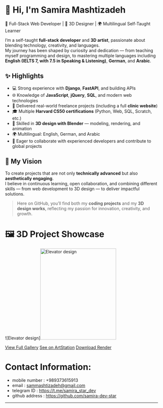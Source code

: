 # 👋 Hi, I'm Samira Mashtizadeh  

🎯 Full-Stack Web Developer | 🎨 3D Designer | 🌍 Multilingual Self-Taught Learner  

I’m a self-taught **full-stack developer** and **3D artist**, passionate about blending technology, creativity, and languages.  
My journey has been shaped by curiosity and dedication — from teaching myself programming and design, to mastering multiple languages including **English (IELTS 7, with 7.5 in Speaking & Listening)**, **German**, and **Arabic**.  

## ✨ Highlights
- 💻 Strong experience with **Django**, **FastAPI**, and building APIs  
- 🌐 Knowledge of **JavaScript**, **jQuery**, **SQL**, and modern web technologies  
- 🏥 Delivered real-world freelance projects (including a full **clinic website**)  
- 🎓 Multiple **Harvard CS50 certifications** (Python, Web, SQL, Scratch, etc.)  
- 🎨 Skilled in **3D design with Blender** — modeling, rendering, and animation  
- 🌍 Multilingual: English, German, and Arabic  
- 🤝 Eager to collaborate with experienced developers and contribute to global projects  

## 🚀 My Vision
To create projects that are not only **technically advanced** but also **aesthetically engaging**.  
I believe in continuous learning, open collaboration, and combining different skills — from web development to 3D design — to deliver impactful solutions.  

> Here on GitHub, you’ll find both my **coding projects** and my **3D design works**, reflecting my passion for innovation, creativity, and growth.

# 🖼️ 3D Project Showcase

![Elevator design]<img src="elevator_gallery/untitled3.png" alt="Elevator design" width="250" height="300"/>

[View Full Gallery](https://github.com/samira-dev-star/samira-dev-star/tree/main/elevator_gallery)
[See on ArtStation](https://www.artstation.com/yourprofile)
[Download Render](elevator_gallery/untitled.png)

# Contact Information:
- mobile number : +989373615913
- email : sammashtizadeh@gmail.com
- telegram ID : https://t.me/samira_star_dev
- github address : https://github.com/samira-dev-star




---
